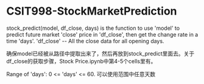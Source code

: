 # CSIT998-StockMarketPrediction
stock_predict(model, df_close, days) is the function to use 'model' to predict future market 'close' price in 'df_close', then get the change rate in a time 'days'.
'df_close' -- All the close data for all opening days.

确保model已经被从路径中提取出来了，然后再放到stock_predict里面去。关于df_close的获取步骤，Stock Price.ipynb中第4-5个cells里有。

Range of 'days': 0 <= 'days' <= 60. 可以使用范围中任意天数

